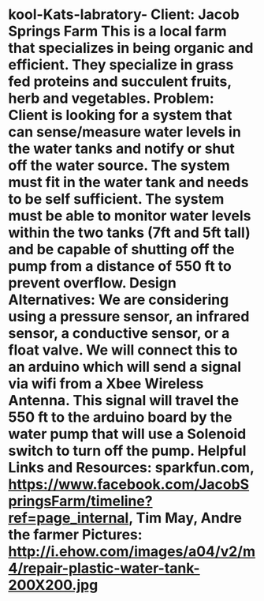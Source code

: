 kool-Kats-labratory-
Client: Jacob Springs Farm 
This is a local farm that specializes in being organic and efficient. They specialize in grass fed proteins and succulent fruits, herb and vegetables.
Problem: Client is looking for a system that can sense/measure water levels in the water tanks and notify or shut off the water source. 
The system must fit in the water tank and needs to be self sufficient. The system must be able to monitor water levels within the two tanks (7ft and 5ft tall) and be capable of shutting off the pump from a distance of 550 ft to prevent overflow. 
Design Alternatives: We are considering using a pressure sensor, an infrared sensor, a conductive sensor, or a float valve. We will connect this to an arduino which will send a signal via wifi from a Xbee Wireless Antenna. This signal will travel the 550 ft to the arduino board by the water pump that will use a Solenoid switch to turn off the pump.
Helpful Links and Resources: sparkfun.com, https://www.facebook.com/JacobSpringsFarm/timeline?ref=page_internal, Tim May, Andre the farmer
Pictures: http://i.ehow.com/images/a04/v2/m4/repair-plastic-water-tank-200X200.jpg 
====================
